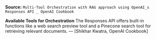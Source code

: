 **Source:** `Multi-Tool Orchestration with RAG approach using OpenAI_s Responses API _ OpenAI Cookbook`

**Available Tools for Orchestration**
The Responses API offers built-in functions like a web search preview tool and a Pinecone search tool for retrieving relevant documents. — [Shikhar Kwatra, OpenAI Cookbook]
